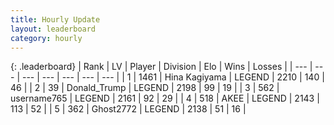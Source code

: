 ```yaml
---
title: Hourly Update
layout: leaderboard
category: hourly
---
```


{: .leaderboard}
| Rank | LV | Player | Division | Elo | Wins | Losses |
| --- | --- | --- | --- | --- | --- | --- |
| <span data-change="0">1</span> | 1461 | <span title="ID: 315148">Hina Kagiyama</span> | LEGEND | <span data-change="0">2210</span> | <span data-change="0">140</span> | <span data-change="0">46</span> |
| <span data-change="0">2</span> | 39 | <span title="ID: 515520">Donald_Trump</span> | LEGEND | <span data-change="0">2198</span> | <span data-change="0">99</span> | <span data-change="0">19</span> |
| <span data-change="0">3</span> | 562 | <span title="ID: 188640">username765</span> | LEGEND | <span data-change="0">2161</span> | <span data-change="0">92</span> | <span data-change="0">29</span> |
| <span data-change="0">4</span> | 518 | <span title="ID: 455100">AKEE</span> | LEGEND | <span data-change="0">2143</span> | <span data-change="0">113</span> | <span data-change="0">52</span> |
| <span data-change="0">5</span> | 362 | <span title="ID: 336637">Ghost2772</span> | LEGEND | <span data-change="0">2138</span> | <span data-change="0">51</span> | <span data-change="0">16</span> |